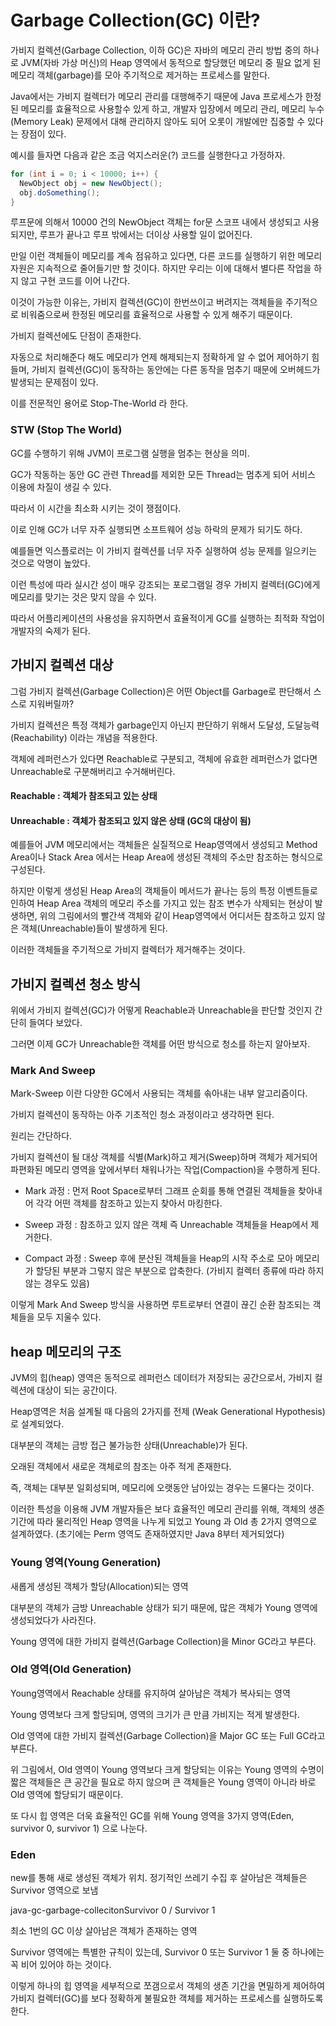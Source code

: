 # Garbage Collection(GC) 이란?

가비지 컬렉션(Garbage Collection, 이하 GC)은 자바의 메모리 관리 방법 중의 하나로 JVM(자바 가상 머신)의 Heap 영역에서 동적으로 할당했던 메모리 중 필요 없게 된
메모리 객체(garbage)를 모아 주기적으로 제거하는 프로세스를 말한다.

Java에서는 가비지 컬렉터가 메모리 관리를 대행해주기 때문에 Java 프로세스가 한정된 메모리를 효율적으로 사용할수 있게 하고, 개발자 입장에서 메모리 관리,
메모리 누수(Memory Leak) 문제에서 대해 관리하지 않아도 되어 오롯이 개발에만 집중할 수 있다는 장점이 있다.

예시를 들자면 다음과 같은 조금 억지스러운(?) 코드를 실행한다고 가정하자.

```JAVA
for (int i = 0; i < 10000; i++) {
  NewObject obj = new NewObject();
  obj.doSomething();
}
```

루프문에 의해서 10000 건의 NewObject 객체는 for문 스코프 내에서 생성되고 사용되지만, 루프가 끝나고 루프 밖에서는 더이상 사용할 일이 없어진다.

만일 이런 객체들이 메모리를 계속 점유하고 있다면, 다른 코드를 실행하기 위한 메모리 자원은 지속적으로 줄어들기만 할 것이다. 하지만 우리는 이에 대해서 별다른 작업을 하지 않고 구현 코드를 이어 나간다.

이것이 가능한 이유는, 가비지 컬렉션(GC)이 한번쓰이고 버려지는 객체들을 주기적으로 비워줌으로써 한정된 메모리를 효율적으로 사용할 수 있게 해주기 때문이다.

가비지 컬렉션에도 단점이 존재한다.

자동으로 처리해준다 해도 메모리가 언제 해제되는지 정확하게 알 수 없어 제어하기 힘들며, 가비지 컬렉션(GC)이 동작하는 동안에는 다른 동작을 멈추기 때문에 오버헤드가 발생되는 문제점이 있다.

이를 전문적인 용어로 Stop-The-World 라 한다.

### STW (Stop The World)

GC를 수행하기 위해 JVM이 프로그램 실행을 멈추는 현상을 의미.

GC가 작동하는 동안 GC 관련 Thread를 제외한 모든 Thread는 멈추게 되어 서비스 이용에 차질이 생길 수 있다.

따라서 이 시간을 최소화 시키는 것이 쟁점이다.

이로 인해 GC가 너무 자주 실행되면 소프트웨어 성능 하락의 문제가 되기도 하다.

예를들면 익스플로러는 이 가비지 컬렉션를 너무 자주 실행하여 성능 문제를 일으키는 것으로 악명이 높았다.

이런 특성에 따라 실시간 성이 매우 강조되는 포로그램일 경우 가비지 컬렉터(GC)에게 메모리를 맞기는 것은 맞지 않을 수 있다.

따라서 어플리케이션의 사용성을 유지하면서 효율적이게 GC를 실행하는 최적화 작업이 개발자의 숙제가 된다.

## 가비지 컬렉션 대상

그럼 가비지 컬렉션(Garbage Collection)은 어떤 Object를 Garbage로 판단해서 스스로 지워버릴까?

가비지 컬렉션은 특정 객체가 garbage인지 아닌지 판단하기 위해서 도달성, 도달능력(Reachability) 이라는 개념을 적용한다.

객체에 레퍼런스가 있다면 Reachable로 구분되고, 객체에 유효한 레퍼런스가 없다면 Unreachable로 구분해버리고 수거해버린다.

#### Reachable : 객체가 참조되고 있는 상태

#### Unreachable : 객체가 참조되고 있지 않은 상태 (GC의 대상이 됨)

예를들어 JVM 메모리에서는 객체들은 실질적으로 Heap영역에서 생성되고 Method Area이나 Stack Area 에서는 Heap Area에 생성된 객체의 주소만 참조하는 형식으로 구성된다.

하지만 이렇게 생성된 Heap Area의 객체들이 메서드가 끝나는 등의 특정 이벤트들로 인하여 Heap Area 객체의 메모리 주소를 가지고 있는 참조 변수가 삭제되는 현상이 발생하면, 위의 그림에서의 빨간색 객체와 같이 Heap영역에서 어디서든 참조하고 있지 않은 객체(Unreachable)들이 발생하게 된다.

이러한 객체들을 주기적으로 가비지 컬렉터가 제거해주는 것이다.

## 가비지 컬렉션 청소 방식

위에서 가비지 컬렉션(GC)가 어떻게 Reachable과 Unreachable을 판단할 것인지 간단히 들여다 보았다.

그러면 이제 GC가 Unreachable한 객체를 어떤 방식으로 청소를 하는지 알아보자.

### Mark And Sweep

Mark-Sweep 이란 다양한 GC에서 사용되는 객체를 솎아내는 내부 알고리즘이다.

가비지 컬렉션이 동작하는 아주 기초적인 청소 과정이라고 생각하면 된다.

원리는 간단하다.

가비지 컬렉션이 될 대상 객체를 식별(Mark)하고 제거(Sweep)하며 객체가 제거되어 파편화된 메모리 영역을 앞에서부터 채워나가는 작업(Compaction)을 수행하게 된다.

- Mark 과정 : 먼저 Root Space로부터 그래프 순회를 통해 연결된 객체들을 찾아내어 각각 어떤 객체를 참조하고 있는지 찾아서 마킹한다.

- Sweep 과정 : 참조하고 있지 않은 객체 즉 Unreachable 객체들을 Heap에서 제거한다.

- Compact 과정 : Sweep 후에 분산된 객체들을 Heap의 시작 주소로 모아 메모리가 할당된 부분과 그렇지 않은 부분으로 압축한다. (가비지 컬렉터 종류에 따라 하지 않는 경우도 있음)

이렇게 Mark And Sweep 방식을 사용하면 루트로부터 연결이 끊긴 순환 참조되는 객체들을 모두 지울수 있다.

## heap 메모리의 구조

JVM의 힙(heap) 영역은 동적으로 레퍼런스 데이터가 저장되는 공간으로서, 가비지 컬렉션에 대상이 되는 공간이다.

Heap영역은 처음 설계될 때 다음의 2가지를 전제 (Weak Generational Hypothesis)로 설계되었다.

대부분의 객체는 금방 접근 불가능한 상태(Unreachable)가 된다.

오래된 객체에서 새로운 객체로의 참조는 아주 적게 존재한다.

즉, 객체는 대부분 일회성되며, 메모리에 오랫동안 남아있는 경우는 드물다는 것이다.

이러한 특성을 이용해 JVM 개발자들은 보다 효율적인 메모리 관리를 위해, 객체의 생존 기간에 따라 물리적인 Heap 영역을 나누게 되었고 Young 과 Old 총 2가지 영역으로 설계하였다. (초기에는 Perm 영역도 존재하였지만 Java 8부터 제거되었다)

### Young 영역(Young Generation)

새롭게 생성된 객체가 할당(Allocation)되는 영역

대부분의 객체가 금방 Unreachable 상태가 되기 때문에, 많은 객체가 Young 영역에 생성되었다가 사라진다.

Young 영역에 대한 가비지 컬렉션(Garbage Collection)을 Minor GC라고 부른다.

### Old 영역(Old Generation)

Young영역에서 Reachable 상태를 유지하여 살아남은 객체가 복사되는 영역

Young 영역보다 크게 할당되며, 영역의 크기가 큰 만큼 가비지는 적게 발생한다.

Old 영역에 대한 가비지 컬렉션(Garbage Collection)을 Major GC 또는 Full GC라고 부른다.

위 그림에서, Old 영역이 Young 영역보다 크게 할당되는 이유는 Young 영역의 수명이 짧은 객체들은 큰 공간을 필요로 하지 않으며 큰 객체들은 Young 영역이 아니라 바로 Old 영역에 할당되기 때문이다.

또 다시 힙 영역은 더욱 효율적인 GC를 위해 Young 영역을 3가지 영역(Eden, survivor 0, survivor 1) 으로 나눈다.

### Eden

new를 통해 새로 생성된 객체가 위치.
정기적인 쓰레기 수집 후 살아남은 객체들은 Survivor 영역으로 보냄

java-gc-garbage-collecitonSurvivor 0 / Survivor 1

최소 1번의 GC 이상 살아남은 객체가 존재하는 영역

Survivor 영역에는 특별한 규칙이 있는데, Survivor 0 또는 Survivor 1 둘 중 하나에는 꼭 비어 있어야 하는 것이다.

이렇게 하나의 힙 영역을 세부적으로 쪼갬으로서 객체의 생존 기간을 면밀하게 제어하여 가비지 컬렉터(GC)를 보다 정확하게 불필요한 객체를 제거하는 프로세스를 실행하도록 한다.
